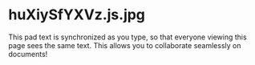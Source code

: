 # huXiySfYXVz.js.jpg

This pad text is synchronized as you type, so that everyone viewing this page sees the same text.  This allows you to collaborate seamlessly on documents!